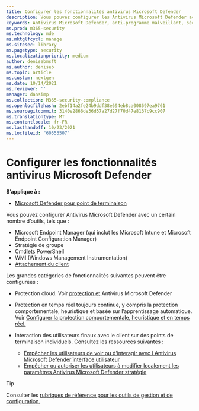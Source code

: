 ```yaml
---
title: Configurer les fonctionnalités antivirus Microsoft Defender
description: Vous pouvez configurer les Antivirus Microsoft Defender avec Intune, Microsoft Endpoint Configuration Manager, la stratégie de groupe et PowerShell.
keywords: Antivirus Microsoft Defender, anti-programme malveillant, sécurité, defender, configurer, configuration, Gestionnaire de configuration, Microsoft Endpoint Configuration Manager, SCCM, Intune, GDM, gestion des appareils mobiles, GP, stratégie de groupe, PowerShell
ms.prod: m365-security
ms.technology: mde
ms.mktglfcycl: manage
ms.sitesec: library
ms.pagetype: security
ms.localizationpriority: medium
author: denisebmsft
ms.author: deniseb
ms.topic: article
ms.custom: nextgen
ms.date: 10/14/2021
ms.reviewer: ''
manager: dansimp
ms.collection: M365-security-compliance
ms.openlocfilehash: 2ebf14a2fe24b9ddf38e694eb8ca008697ea9761
ms.sourcegitcommit: 3140e2866de36d57a27d27f70d47e8167c9cc907
ms.translationtype: MT
ms.contentlocale: fr-FR
ms.lasthandoff: 10/23/2021
ms.locfileid: "60553507"
---
```

# <a name="configure-microsoft-defender-antivirus-features"></a>Configurer les fonctionnalités antivirus Microsoft Defender


**S’applique à :**

- [Microsoft Defender pour point de terminaison](/microsoft-365/security/defender-endpoint/)

Vous pouvez configurer Antivirus Microsoft Defender avec un certain nombre d’outils, tels que :

- Microsoft Endpoint Manager (qui inclut les Microsoft Intune et Microsoft Endpoint Configuration Manager)
- Stratégie de groupe
- Cmdlets PowerShell
- WMI (Windows Management Instrumentation)
- [Attachement du client](/mem/configmgr/tenant-attach/)

Les grandes catégories de fonctionnalités suivantes peuvent être configurées :

- Protection cloud. Voir [protection et](cloud-protection-microsoft-defender-antivirus.md) Antivirus Microsoft Defender

- Protection en temps réel toujours continue, y compris la protection comportementale, heuristique et basée sur l’apprentissage automatique. Voir [Configurer la protection comportementale, heuristique et en temps réel.](configure-protection-features-microsoft-defender-antivirus.md)

- Interaction des utilisateurs finaux avec le client sur des points de terminaison individuels. Consultez les ressources suivantes :
  - [Empêcher les utilisateurs de voir ou d’interagir avec l Antivirus Microsoft Defender’interface utilisateur](prevent-end-user-interaction-microsoft-defender-antivirus.md)
  - [Empêcher ou autoriser les utilisateurs à modifier localement les paramètres Antivirus Microsoft Defender stratégie](configure-local-policy-overrides-microsoft-defender-antivirus.md)

> [!TIP]
> Consulter les [rubriques de référence pour les outils de gestion et de configuration.](configuration-management-reference-microsoft-defender-antivirus.md)
